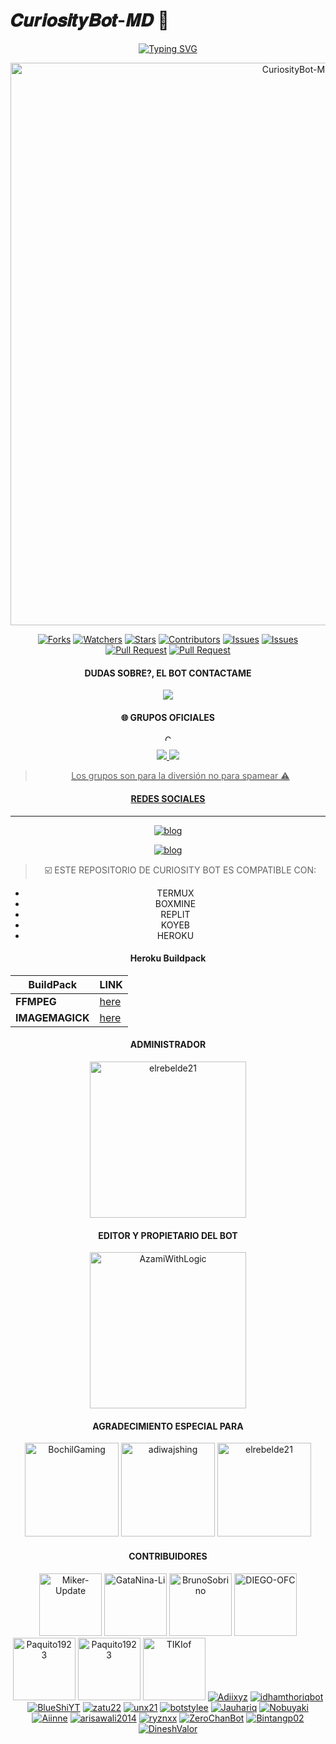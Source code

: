 # 𝑪𝒖𝒓𝒊𝒐𝒔𝒊𝒕𝒚𝑩𝒐𝒕-𝑴𝑫 🍧

<div align="center">
<a href="https://git.io/typing-svg"><img src="https://readme-typing-svg.demolab.com?font=Bungee+Shade&size=50&pause=1000&color=F710D7&center=true&width=910&height=100&lines=I'Curiosity;Multi+Device+Whatsapp+Bot;Codigo+By+Azami" alt="Typing SVG" /></a>


<p align="center">
<img src="https://telegra.ph/file/8d82c74f8e9d3493c6cf4.jpg" alt="CuriosityBot-MD" width="900"/>
</p>
<p align="higt">   
<a href="https://github.com/AzamiWithLogic/CuriosityBotV1-MD/network/members"><img title="Forks" src="https://img.shields.io/github/forks/AzamiWithLogic/CuriosityBotV1-MD?label=Forks&color=blue&style=flat-square"></a>
<a href="https://github.com/AzamiWithLogic/CuriosityBotV1-MD/watchers"><img title="Watchers" src="https://img.shields.io/github/watchers/AzamiWithLogic/CuriosityBotV1-MD?label=Watchers&color=green&style=flat-square"></a>
<a href="https://github.com/AzamiWithLogic/CuriosityBotV1-MD/stargazers"><img title="Stars" src="https://img.shields.io/github/stars/AzamiWithLogic/CuriosityBotV1-MD?label=Stars&color=yellow&style=flat-square"></a>
<a href="https://github.com/AzamiWithLogic/CuriosityBotV1-MD/graphs/contributors"><img title="Contributors" src="https://img.shields.io/github/contributors/AzamiWithLogic/CuriosityBotV1-MD?label=Contributors&color=blue&style=flat-square"></a>
<a href="https://github.com/AzamiWithLogic/CuriosityBotV1-MD/issues"><img title="Issues" src="https://img.shields.io/github/issues/clicknetcafe/azamibot-md-multi?label=Issues&color=success&style=flat-square"></a>
<a href="https://github.com/AzamiWithLogic/CuriosityBotV1-MD/issues?q=is%3Aissue+is%3Aclosed"><img title="Issues" src="https://img.shields.io/github/issues-closed/AzamiWithLogic/CuriosityBotV1-MD?label=Issues&color=red&style=flat-square"></a>
<a href="https://github.com/AzamiWithLogic/CuriosityBotV1-MD/pulls"><img title="Pull Request" src="https://img.shields.io/github/issues-pr/AzamiWithLogic/CuriosityBotV1-MD?label=PullRequest&color=success&style=flat-square"></a>
<a href="https://github.com/AzamiWithLogic/CuriosityBotV1-MD/pulls?q=is%3Apr+is%3Aclosed"><img title="Pull Request" src="https://img.shields.io/github/issues-pr-closed/AzamiWithLogic/CuriosityBotV1-MD?label=PullRequest&color=red&style=flat-square"></a>


#### DUDAS SOBRE?, EL BOT CONTACTAME 
<p align="hihg">   
<a href="https://instagram.com/azamiwithlogic" target="_blank"> <img src="https://img.shields.io/badge/Instagram-E4405F?style=for-the-badge&logo=instagram&logoColor=white" target="_blank"></a> 

#### 🌐 GRUPOS OFICIALES <p align="center">
<img src="https://tenor.com/bgG5r.gif" alt="CuriosityBot-MD" width="10"/>
</p>
<a href="https://chat.whatsapp.com/LGg7jeOW7njH19daSmxmnd" target="blank"><img src="https://img.shields.io/badge/©_CURIOSITY_BOT_MD_1-25D366?style=for-the-badge&logo=whatsapp&logoColor=white" />
<a href="https://https://chat.whatsapp.com/K0UCo7igED92q9c1w2DiEH" target="blank"><img src="https://img.shields.io/badge/©_CURIOSITY_BOT_MD_2-25D366?style=for-the-badge&logo=whatsapp&logoColor=white" />

> Los grupos son para la diversión no para spamear ⚠️

#### REDES SOCIALES
-----
[![blog](https://img.shields.io/badge/YouTube-FF0000?style=for-the-badge&logo=youtube&logoColor=white)
](https://www.youtube.com/AzamiWithLogic)

[![blog](https://img.shields.io/badge/Gmail-D14836?style=for-the-badge&logo=gmail&logoColor=white)
](mailto:https://centergatabot@gmail.com)

> ☑️ ESTE REPOSITORIO DE CURIOSITY BOT ES COMPATIBLE CON:
* TERMUX
* BOXMINE
* REPLIT
* KOYEB
* HEROKU

#### Heroku Buildpack
| BuildPack | LINK |
|--------|--------|
| **FFMPEG** |[here](https://github.com/jonathanong/heroku-buildpack-ffmpeg-latest) |
| **IMAGEMAGICK** | [here](https://github.com/DuckyTeam/heroku-buildpack-imagemagick) |

#### ADMINISTRADOR 
<a href="https://github.com/elrebelde21"><img src="https://github.com/elrebelde21.png" width="250" height="250" alt="elrebelde21"/></a>

#### EDITOR Y PROPIETARIO DEL BOT

<a href="https://github.com/AzamiWithLogic"><img src="https://github.com/AzamiWithLogic.png" width="250" height="250" alt="AzamiWithLogic"/></a>

#### AGRADECIMIENTO ESPECIAL PARA
<a href="https://github.com/BochilGaming/games-wabot-md/tree/multi-device"><img src="https://github.com/BochilGaming.png" width="150" height="150" alt="BochilGaming"/></a>
<a href="https://github.com/adiwajshing/Baileys"><img src="https://github.com/adiwajshing.png" width="150" height="150" alt="adiwajshing"/></a>
<a href="https://github.com/elrebelde21"><img src="https://github.com/elrebelde21.png" width="150" height="150" alt="elrebelde21"/></a>

#### CONTRIBUIDORES 
<a href="https://github.com/Miker-Update"><img src="https://github.com/Miker-Update.png" width="100" height="100" alt="Miker-Update"/></a>
<a href="https://github.com/GataNina-Li"><img src="https://github.com/GataNina-Li.png" width="100" height="100" alt="GataNina-Li"/></a>
<a href="https://github.com/BrunoSobrino"><img src="https://github.com/BrunoSobrino.png" width="100" height="100" alt="BrunoSobrino"/></a>
<a href="https://github.com/DIEGO-OFC"><img src="https://github.com/DIEGO-OFC.png" width="100" height="100" alt="DIEGO-OFC"/></a>
<a href="https://github.com/Paquito1923"><img src="https://github.com/Paquito1923.png" width="100" height="100" alt="Paquito1923"/></a>
<a href="https://github.com/Hyzerr"><img src="https://github.com/Hyzerr.png" width="100" height="100" alt="Paquito1923"/></a>
<a href="https://github.com/TIKIof"><img src="https://github.com/TIKIof.png" width="100" height="100" alt="TIKIof"/></a>
[![Adiixyz](https://github.com/Adiixyz.png?size=100)](https://github.com/Adiixyz)
[![idhamthoriqbot](https://github.com/idhamthoriqbot.png?size=100)](https://github.com/idhamthoriqbot)
[![BlueShiYT](https://github.com/BlueShiYT.png?size=100)](https://github.com/BlueShiYT)
[![zatu22](https://github.com/zatu22.png?size=100)](https://github.com/zatu22)
[![unx21](https://github.com/unx21.png?size=100)](https://github.com/unx21)
[![botstylee](https://github.com/botstylee.png?size=100)](https://github.com/botstylee)
[![Jauhariq](https://github.com/Jauhariq.png?size=100)](https://github.com/Jauhariq)
[![Nobuyaki](https://github.com/Nobuyaki.png?size=100)](https://github.com/Nobuyaki)
[![Aiinne](https://github.com/Aiinne.png?size=100)](https://github.com/Aiinne)
[![arisawali2014](https://github.com/arisawali2014.png?size=100)](https://github.com/arisawali2014)
[![ryznxx](https://github.com/ryznxx.png?size=100)](https://github.com/ryznxx)
[![ZeroChanBot](https://github.com/ZeroChanBot.png?size=100)](https://github.com/ZeroChanBot)
[![Bintangp02](https://github.com/Bintangp02.png?size=100)](https://github.com/Bintangp02)
[![DineshValor](https://github.com/DineshValor.png?size=100)](https://github.com/DineshValor)
